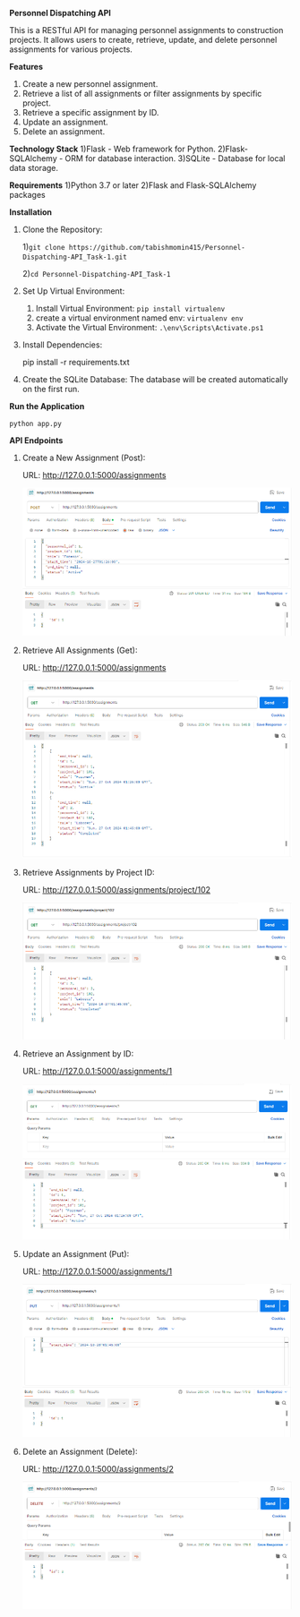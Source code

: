 **Personnel Dispatching API**

This is a RESTful API for managing personnel assignments to construction projects. It allows users to create, retrieve, update, and delete personnel assignments for various projects.

**Features**
1) Create a new personnel assignment.
2) Retrieve a list of all assignments or filter assignments by specific project.
3) Retrieve a specific assignment by ID.
4) Update an assignment.
5) Delete an assignment.

**Technology Stack**
1)Flask - Web framework for Python.
2)Flask-SQLAlchemy - ORM for database interaction.
3)SQLite - Database for local data storage.

**Requirements**
1)Python 3.7 or later
2)Flask and Flask-SQLAlchemy packages

**Installation**
1) Clone the Repository:

    1)``` git clone https://github.com/tabishmomin415/Personnel-Dispatching-API_Task-1.git ```
   
    2)``` cd Personnel-Dispatching-API_Task-1 ```

3) Set Up Virtual Environment:

    1) Install Virtual Environment:
       ```pip install virtualenv ``` 
    2) create a virtual environment named env:
       ```virtualenv env```
    3) Activate the Virtual Environment:
       ```.\env\Scripts\Activate.ps1```

4) Install Dependencies:

    pip install -r requirements.txt

5) Create the SQLite Database: The database will be created automatically on the first run.

**Run the Application**
    
    python app.py

**API Endpoints**

1) Create a New Assignment (Post):

    URL: http://127.0.0.1:5000/assignments

    ![Create a new assignment](image1.png)

2) Retrieve All Assignments (Get):
 
    URL: http://127.0.0.1:5000/assignments

    ![Get all the assignment](image2.png)

3) Retrieve Assignments by Project ID:
 
    URL: http://127.0.0.1:5000/assignments/project/102

    ![Get assignment by project Id](image3.png)

4) Retrieve an Assignment by ID:

    URL: http://127.0.0.1:5000/assignments/1

    ![Get assignment by Id](image4.png)

5) Update an Assignment (Put):

    URL: http://127.0.0.1:5000/assignments/1

    ![Update the assignment](image5.png)

6) Delete an Assignment (Delete):

    URL: http://127.0.0.1:5000/assignments/2

    ![Delete an assignment](image6.png)


